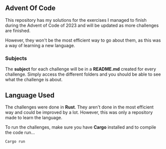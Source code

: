 ## Advent Of Code
This repository has my solutions for the exercises I managed to finish during the Advent of Code of 2023 and will be updated as more challenges are finished.

However, they won't be the most efficient way to go about them, as this was a way of learning a new language.
### Subjects
The **subject** for each challenge will be in a **README.md** created for every challenge. Simply access the different folders and you should be able to see what the challenge is about.

## Language Used
The challenges were done in **Rust**. They aren't done in the most efficient way and could be improved by a lot. However, this was only a repository made to learn the language.

To run the challenges, make sure you have **Cargo** installed and to compile the code run...
```
Cargo run
```

